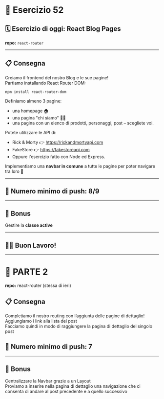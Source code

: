 # 📘 Esercizio 52

## 🗓️ Esercizio di oggi: React Blog Pages

**repo:** `react-router`

---

## 📋 Consegna

Creiamo il frontend del nostro Blog e le sue pagine!  
Partiamo installando React Router DOM:

`npm install react-router-dom`

Definiamo almeno 3 pagine:

- una homepage 🏠
- una pagina "chi siamo" 🙋‍♀️
- una pagina con un elenco di prodotti, personaggi, post – scegliete voi.

Potete utilizzare le API di:

- Rick & Morty 👉 https://rickandmortyapi.com
- FakeStore 👉 https://fakestoreapi.com
- Oppure l'esercizio fatto con Node ed Express.

Implementiamo una **navbar in comune** a tutte le pagine per poter navigare tra loro 🧭

---

## 🔁 Numero minimo di push: **8/9**

---

## 🌟 Bonus

Gestire la **classe active**

---

## 👨‍💻 Buon Lavoro!

---

# 📌 PARTE 2

**repo:** react-router (stessa di ieri)

## 📋 Consegna

Completiamo il nostro routing con l’aggiunta delle pagine di dettaglio!  
Aggiungiamo i link alla lista dei post  
Facciamo quindi in modo di raggiungere la pagina di dettaglio del singolo post

## 🔁 Numero minimo di push: **7**

---

## 🌟 Bonus

Centralizzare la Navbar grazie a un Layout  
Proviamo a inserire nella pagina di dettaglio una navigazione che ci consenta di andare al post precedente e a quello successivo
